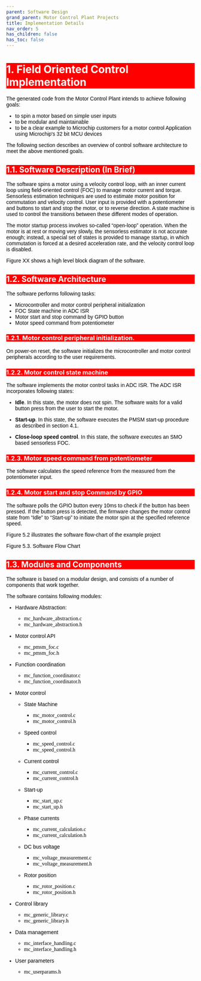 ```yaml
---
parent: Software Design
grand_parent: Motor Control Plant Projects
title: Implementation Details
nav_order: 5
has_children: false
has_toc: false
--- 
```

<style>
 body {
        counter-reset: h1;
        padding: 20px;
    }

   h1 {
        background-color: red;
        color: white;
        counter-reset: h2
    }

    h2 {
        background-color: red;
        color: white;
        counter-reset: h3
    }

    h3 {
        background-color: red;
        color: white;
        counter-reset: h4
    }

    h1:before {
        background-color: red;
        color: white;
        counter-increment: h1;
        content: counter(h1) ". "
    }

    h2:before {
        background-color: red;
        color: white;
        counter-increment: h2;
        content: counter(h1) "." counter(h2) ". "
    }

    h3:before {
        background-color: red;
        color: white;
        counter-increment: h3;
        content: counter(h1) "." counter(h2) "." counter(h3) ". "
    }

    h4:before {
        background-color: red;
        color: white;
        counter-increment: h4;
        content: counter(h1) "." counter(h2) "." counter(h3) "." counter(h4) ". "
    }
    p{
        color: black;
        font-family: "Arial", Helvetica, sans-serif;
    }

    article {
        max-width: 50em;
        background: white;
        padding: 2em;
        margin: 1em auto;
    }

    .table-of-contents {
        float: right;
        width: 40%;
        background: #eee;
        font-size: 0.8em;
        padding: 1em 2em;
        margin: 0 0 0.5em 0.5em;
    }
    .table-of-contents ul {
        padding: 0;
    }
    .table-of-contents li {
        margin: 0 0 0.25em 0;
    }
    .table-of-contents a {
        text-decoration: none;
    }
    .table-of-contents a:hover,
    .table-of-contents a:active {
        text-decoration: underline;
    }

    h3:target {
        animation: highlight 1s ease;
    }

    @keyframes highlight {
    from { background: yellow; }
    to { background: white; }
    }

    li{
        color: black;
        font-family: "Arial", Helvetica, sans-serif;
    }

    table{
        color: black;
        font-family: "Arial", Helvetica, sans-serif;
    }

    }
}
</style>

# Field Oriented Control Implementation
The generated code from the Motor Control Plant intends to achieve following goals:
- to spin a motor based on simple user inputs
- to be modular and maintainable
- to be a clear example to Microchip customers for a motor control Application using Microchip's 32 bit MCU devices

The following section describes an overview of control software architecture to meet the above mentioned goals.

## Software Description (In Brief)
The software spins a motor using a velocity control loop, with an inner current loop using field-oriented control (FOC) to manage motor current and torque. Sensorless estimation techniques are used to estimate motor position for commutation and velocity control. User input is provided with a potentiometer and buttons to start and stop the motor, or to reverse direction. A state machine is used to control the transitions between these different modes of operation.

The motor startup process involves so-called “open-loop” operation. When the motor is at rest or moving very slowly, the sensorless estimator is not accurate enough; instead, a special set of states is provided to manage startup, in which commutation is forced at a desired acceleration rate, and the velocity control loop is disabled.

Figure XX shows a high level block diagram of the software.


## Software Architecture

The software performs following tasks:
- Microcontroller and motor control peripheral initialization
- FOC State machine in ADC ISR
- Motor start and stop command by GPIO button
- Motor speed command from potentiometer


### Motor control peripheral initialization.

On power-on reset, the software initializes the microcontroller and motor control peripherals according to the user requirements. 

### Motor control state machine
The software implements the motor control tasks in ADC ISR. The ADC ISR incorporates following states:
- **Idle**. In this state, the motor does not spin. The software waits for a valid button press from the user to start the motor.
 
- **Start-up**. In this state, the software executes the PMSM start-up procedure as described in section 4.1.

- **Close-loop speed control**. In this state, the software executes an SMO based sensorless FOC.

### Motor speed command from potentiometer
The software calculates the speed reference from the measured from the potentiometer input. 

### Motor start and stop Command by GPIO
The software polls the GPIO button every 10ms to check if the button has been pressed. If the button press is detected, the firmware changes the motor control state from “Idle” to “Start-up” to initiate the motor spin at the specified reference speed.

Figure 5.2 illustrates the software flow-chart of the example project

 
Figure 5.3. Software Flow Chart


## Modules and Components
The software is based on a modular design, and consists of a number of components that work together. 

The software contains following modules:

- Hardware Abstraction:
    <ul>
        <li style="font-family:consolas;">mc_hardware_abstraction.c</li>
        <li style="font-family:consolas;">mc_hardware_abstraction.h</li>
    </ul>

- Motor control API
    <ul>
        <li style="font-family:consolas;">mc_pmsm_foc.c</li>
        <li style="font-family:consolas;">mc_pmsm_foc.h</li>
    </ul>

- Function coordination
    <ul>
        <li style="font-family:consolas;">mc_function_coordinator.c</li>
        <li style="font-family:consolas;">mc_function_coordinator.h</li>
    </ul>

- Motor control 
    - State Machine
        <ul>
            <li style="font-family:consolas;">mc_motor_control.c</li>
            <li style="font-family:consolas;">mc_motor_control.h</li>
        </ul>

    - Speed control
        <ul>
            <li style="font-family:consolas;">mc_speed_control.c</li>
            <li style="font-family:consolas;">mc_speed_control.h</li>
        </ul>
    - Current control
        <ul>
            <li style="font-family:consolas;">mc_current_control.c</li>
            <li style="font-family:consolas;">mc_current_control.h</li>
        </ul>

    - Start-up
        <ul>
            <li style="font-family:consolas;">mc_start_up.c</li>
            <li style="font-family:consolas;">mc_start_up.h</li>
        </ul>
    - Phase currents
        <ul>
            <li style="font-family:consolas;">mc_current_calculation.c</li>
            <li style="font-family:consolas;">mc_current_calculation.h</li>
        </ul>
    - DC bus voltage
        <ul>
            <li style="font-family:consolas;">mc_voltage_measurement.c</li>
            <li style="font-family:consolas;">mc_voltage_measurement.h</li>
        </ul>
    - Rotor position
        <ul>
            <li style="font-family:consolas;">mc_rotor_position.c</li>
            <li style="font-family:consolas;">mc_rotor_position.h</li>
        </ul>

- Control library
    <ul>
        <li style="font-family:consolas;">mc_generic_library.c</li>
        <li style="font-family:consolas;">mc_generic_library.h</li>
    </ul>


- Data management
    <ul>
        <li style="font-family:consolas;">mc_interface_handling.c</li>
        <li style="font-family:consolas;">mc_interface_handling.h</li>
    </ul>

- User parameters
    <ul>
        <li style="font-family:consolas;">mc_userparams.h</li>
    </ul>





